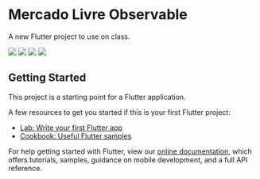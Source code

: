 # Mercado Livre Observable

A new Flutter project to use on class.

![](./prints/modal.jpeg)
![](./prints/empty_products_search.jpeg)
![](./prints/modal_product.jpeg)
![](./prints/products_search.jpeg)

## Getting Started

This project is a starting point for a Flutter application.

A few resources to get you started if this is your first Flutter project:

- [Lab: Write your first Flutter app](https://flutter.dev/docs/get-started/codelab)
- [Cookbook: Useful Flutter samples](https://flutter.dev/docs/cookbook)

For help getting started with Flutter, view our
[online documentation](https://flutter.dev/docs), which offers tutorials,
samples, guidance on mobile development, and a full API reference.
